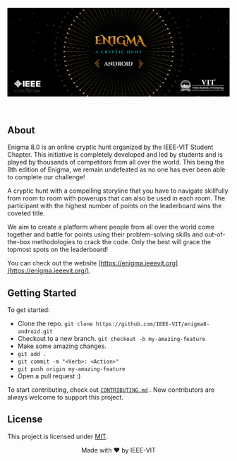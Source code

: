 
<p align="center"><img src="https://github.com/IEEE-VIT/enigma8-android/blob/master/app/src/main/res/drawable/Android.png"/></p>

<br/>

## About

Enigma 8.0 is an online cryptic hunt organized by the IEEE-VIT Student Chapter. This initiative is completely developed and led by students and is played by thousands of competitors from all over the world. This being the 8th edition of Enigma, we remain undefeated as no one has ever been able to complete our challenge!

A cryptic hunt with a compelling storyline that you have to navigate skillfully from room to room with powerups that can also be used in each room. The participant with the highest number of points on the leaderboard wins the coveted title.

We aim to create a platform where people from all over the world come together and battle for points using their problem-solving skills and out-of-the-box methodologies to crack the code. Only the best will grace the topmost spots on the leaderboard!

You can check out the website [https://enigma.ieeevit.org](https://enigma.ieeevit.org/).

## Getting Started

To get started:

- Clone the repo.
  `git clone https://github.com/IEEE-VIT/enigma8-android.git`
- Checkout to a new branch.
  `git checkout -b my-amazing-feature`
- Make some amazing changes.
- `git add .`
- `git commit -m "<Verb>: <Action>"`
- `git push origin my-amazing-feature`
- Open a pull request :)

To start contributing, check out [`CONTRIBUTING.md`](https://github.com/IEEE-VIT/enigma8-android/blob/master/CONTRIBUTING.md) . New contributors are always welcome to support this project.

## License

This project is licensed under [MIT](https://github.com/IEEE-VIT/enigma8-android/blob/master/LICENSE).

<p align="center">Made with ❤ by IEEE-VIT</p>
